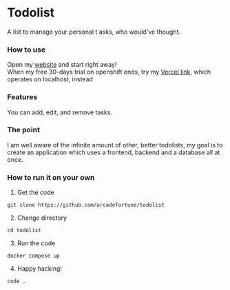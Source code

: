 # Todolist
A list to manage your personal t  asks, who would've thought.

### How to use
Open my [website](https://todo-frontend-arcadefortune-dev.apps.sandbox-m3.1530.p1.openshiftapps.com) and start right away! <br/>
When my free 30-days trial on openshift ends, try my [Vercel link](https://reactive-todolist.vercel.app/), which operates on localhost, instead

### Features
You can add, edit, and remove tasks.

### The point
I am well aware of the infinite amount of other, better todolists, my goal is to create an application which uses a frontend, backend and a database all at once.

### How to run it on your own
1. Get the code
```
git clone https://github.com/arcadefortune/todolist
```
2. Change directory
```
cd todolist
```
3. Run the code
```
docker compose up
```
4. Happy hacking!
```
code .
```
